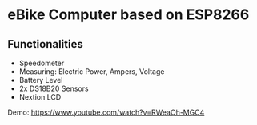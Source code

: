 # eBike Computer based on ESP8266
## Functionalities
- Speedometer
- Measuring: Electric Power, Ampers, Voltage
- Battery Level
- 2x DS18B20 Sensors
- Nextion LCD

Demo: https://www.youtube.com/watch?v=RWeaOh-MGC4